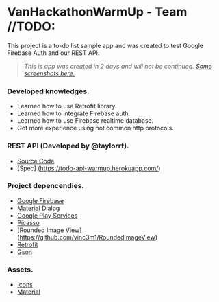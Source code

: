 # VanHackathonWarmUp - Team //TODO:
This project is a to-do list sample app and was created to test Google Firebase Auth and our REST API.


 > *This is app was created in 2 days and will not be continued.
 > [Some screenshots here.](/screenshots/)*


### Developed knowledges.
 * Learned how to use Retrofit library.
 * Learned how to integrate Firebase auth.
 * Learned how to use Firebase realtime database.
 * Got more experience using not common http protocols.
 
### REST API (Developed by @taylorrf).
 * [Source Code](https://github.com/taylorrf/todo_api)
 * [Spec] (https://todo-api-warmup.herokuapp.com/)

### Project depencendies. 
 * [Google Firebase](https://firebase.google.com/)
 * [Material Dialog](https://github.com/drakeet/MaterialDialog)
 * [Google Play Services](https://play.google.com/store/apps/details?id=com.google.android.gms&hl=en)
 * [Picasso](http://square.github.io/picasso/)
 * [Rounded Image View] (https://github.com/vinc3m1/RoundedImageView)
 * [Retrofit](http://square.github.io/retrofit/)
 * [Gson](https://github.com/google/gson)

 ### Assets.
 * [Icons](https://design.google.com/icons/#ic_arrow_forward)
 * [Material](https://www.materialpalette.com)



